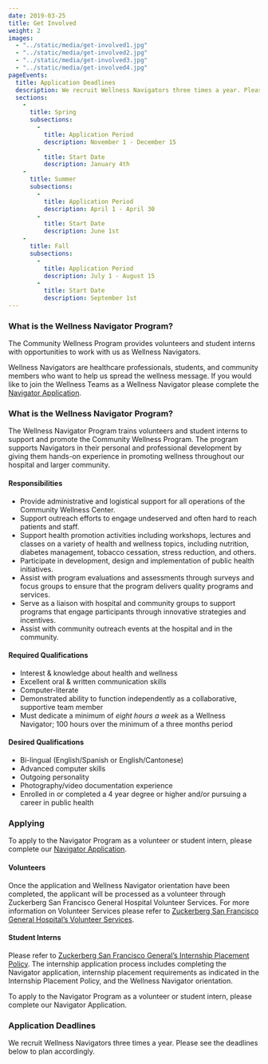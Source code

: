 ```yaml
---
date: 2019-03-25
title: Get Involved
weight: 2
images:
  - "../static/media/get-involved1.jpg"
  - "../static/media/get-involved2.jpg"
  - "../static/media/get-involved3.jpg"
  - "../static/media/get-involved4.jpg"
pageEvents:
  title: Application Deadlines
  description: We recruit Wellness Navigators three times a year. Please see the deadlines below to plan accordingly.
  sections:
    -
      title: Spring
      subsections:
        -
          title: Application Period
          description: November 1 - December 15
        -
          title: Start Date
          description: January 4th
    -
      title: Summer
      subsections:
        -
          title: Application Period
          description: April 1 - April 30
        -
          title: Start Date
          description: June 1st
    -
      title: Fall
      subsections:
        -
          title: Application Period
          description: July 1 - August 15
        -
          title: Start Date
          description: September 1st
---
```


### What is the Wellness Navigator Program?

The Community Wellness Program provides volunteers and student interns with opportunities to work with us as Wellness Navigators.

Wellness Navigators are healthcare professionals, students, and community members who want to help us spread the wellness message. If you would like to join the Wellness Teams as a Wellness Navigator please complete the [Navigator Application](https://www.surveymonkey.com/r/sfghwellness 'Navigator Application').

### What is the Wellness Navigator Program?

The Wellness Navigator Program trains volunteers and student interns to support and promote the Community Wellness Program. The program supports Navigators in their personal and professional development by giving them hands-on experience in promoting wellness throughout our hospital and larger community.

#### Responsibilities

- Provide administrative and logistical support for all operations of the Community Wellness Center.
- Support outreach efforts to engage undeserved and often hard to reach patients and staff.
- Support health promotion activities including workshops, lectures and classes on a variety of health and wellness topics, including nutrition, diabetes management, tobacco cessation, stress reduction, and others.
- Participate in development, design and implementation of public health initiatives.
- Assist with program evaluations and assessments through surveys and focus groups to ensure that the program delivers quality programs and services.
- Serve as a liaison with hospital and community groups to support programs that engage participants through innovative strategies and incentives.
- Assist with community outreach events at the hospital and in the community.

#### Required Qualifications

- Interest & knowledge about health and wellness
- Excellent oral & written communication skills
- Computer-literate
- Demonstrated ability to function independently as a collaborative, supportive team member
- Must dedicate a minimum of _eight hours a week_ as a Wellness Navigator; 100 hours over the minimum of a three months period

#### Desired Qualifications

- Bi-lingual (English/Spanish or English/Cantonese)
- Advanced computer skills
- Outgoing personality
- Photography/video documentation experience
- Enrolled in or completed a 4 year degree or higher and/or pursuing a career in public health

### Applying

To apply to the Navigator Program as a volunteer or student intern, please complete our [Navigator Application](https://www.surveymonkey.com/r/sfghwellness 'Navigator Application').

#### Volunteers

Once the application and Wellness Navigator orientation have been completed, the applicant will be processed as a volunteer through Zuckerberg San Francisco General Hospital Volunteer Services. For more information on Volunteer Services please refer to [Zuckerberg San Francisco General Hospital’s Volunteer Services](http://sfghlearn.org/volunteers/ 'Zuckerberg San Francisco General Hospital’s Volunteer Services').

#### Student Interns

Please refer to [Zuckerberg San Francisco General’s Internship Placement Policy](http://sfghlearn.org/student-placements/ 'Zuckerberg San Francisco General’s Internship Placement Policy'). The internship application process includes completing the Navigator application, internship placement requirements as indicated in the Internship Placement Policy, and the Wellness Navigator orientation.

To apply to the Navigator Program as a volunteer or student intern, please complete our Navigator Application.

### Application Deadlines

We recruit Wellness Navigators three times a year. Please see the deadlines below to plan accordingly.

<!-- <div class="small-12 columns module_events"> -->
<!--   <div class="load__container"> -->
<!--     <div class="events__container"> -->
<!--       <div class="row events__content"> -->
<!--         <div class="columns small-12 medium-7"> -->
<!--           <h4>Spring</h4> -->
<!--         </div> -->
<!--         <div class="columns small-12 medium-5 events__meta"> -->
<!--           <strong>Application Period</strong> -->
<!--           <p><span>November 1 - December 15</span></p> -->
<!--           <strong>Start Date</strong> -->
<!--           <p><span>January 4th</span></p> -->
<!--         </div> -->
<!--       </div> -->
<!--     </div> -->
<!--   </div> -->
<!--   <div class="load__container"> -->
<!--     <div class="events__container"> -->
<!--       <div class="row events__content"> -->
<!--         <div class="columns small-12 medium-7"> -->
<!--           <h4>Summer</h4> -->
<!--         </div> -->
<!--         <div class="columns small-12 medium-5 events__meta"> -->
<!--           <strong>Application Period</strong> -->
<!--           <p><span>April 1 - April 30</span></p> -->
<!--           <strong>Start Date</strong> -->
<!--           <p><span>June 1st</span></p> -->
<!--         </div> -->
<!--       </div> -->
<!--     </div> -->
<!--   </div> -->
<!--   <div class="load__container"> -->
<!--     <div class="events__container"> -->
<!--       <div class="row events__content"> -->
<!--         <div class="columns small-12 medium-7"> -->
<!--           <h4>Fall</h4> -->
<!--         </div> -->
<!--         <div class="columns small-12 medium-5 events__meta"> -->
<!--           <strong>Application Period</strong> -->
<!--           <p><span>July 1 - August 15</span></p> -->
<!--           <strong>Start Date</strong> -->
<!--           <p><span>September 1st</span></p> -->
<!--         </div> -->
<!--       </div> -->
<!--     </div> -->
<!--   </div> -->
<!-- </div> -->

